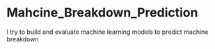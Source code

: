 # Mahcine_Breakdown_Prediction
I try to build and evaluate machine learning models to predict machine breakdown
